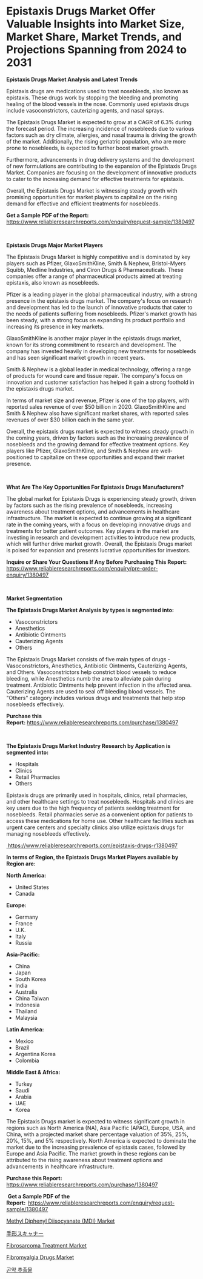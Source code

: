 <p><h1>Epistaxis Drugs Market Offer Valuable Insights into Market Size, Market Share, Market Trends, and Projections Spanning from 2024 to 2031</h1></p><p><strong>Epistaxis Drugs Market Analysis and Latest Trends</strong></p>
<p><p>Epistaxis drugs are medications used to treat nosebleeds, also known as epistaxis. These drugs work by stopping the bleeding and promoting healing of the blood vessels in the nose. Commonly used epistaxis drugs include vasoconstrictors, cauterizing agents, and nasal sprays.</p><p>The Epistaxis Drugs Market is expected to grow at a CAGR of 6.3% during the forecast period. The increasing incidence of nosebleeds due to various factors such as dry climate, allergies, and nasal trauma is driving the growth of the market. Additionally, the rising geriatric population, who are more prone to nosebleeds, is expected to further boost market growth.</p><p>Furthermore, advancements in drug delivery systems and the development of new formulations are contributing to the expansion of the Epistaxis Drugs Market. Companies are focusing on the development of innovative products to cater to the increasing demand for effective treatments for epistaxis.</p><p>Overall, the Epistaxis Drugs Market is witnessing steady growth with promising opportunities for market players to capitalize on the rising demand for effective and efficient treatments for nosebleeds.</p></p>
<p><strong>Get a Sample PDF of the Report:&nbsp;</strong> <a href="https://www.reliableresearchreports.com/enquiry/request-sample/1380497">https://www.reliableresearchreports.com/enquiry/request-sample/1380497</a></p>
<p>&nbsp;</p>
<p><strong>Epistaxis Drugs Major Market Players</strong></p>
<p><p>The Epistaxis Drugs Market is highly competitive and is dominated by key players such as Pfizer, GlaxoSmithKline, Smith & Nephew, Bristol-Myers Squibb, Medline Industries, and Ciron Drugs & Pharmaceuticals. These companies offer a range of pharmaceutical products aimed at treating epistaxis, also known as nosebleeds.</p><p>Pfizer is a leading player in the global pharmaceutical industry, with a strong presence in the epistaxis drugs market. The company's focus on research and development has led to the launch of innovative products that cater to the needs of patients suffering from nosebleeds. Pfizer's market growth has been steady, with a strong focus on expanding its product portfolio and increasing its presence in key markets.</p><p>GlaxoSmithKline is another major player in the epistaxis drugs market, known for its strong commitment to research and development. The company has invested heavily in developing new treatments for nosebleeds and has seen significant market growth in recent years.</p><p>Smith & Nephew is a global leader in medical technology, offering a range of products for wound care and tissue repair. The company's focus on innovation and customer satisfaction has helped it gain a strong foothold in the epistaxis drugs market.</p><p>In terms of market size and revenue, Pfizer is one of the top players, with reported sales revenue of over $50 billion in 2020. GlaxoSmithKline and Smith & Nephew also have significant market shares, with reported sales revenues of over $30 billion each in the same year.</p><p>Overall, the epistaxis drugs market is expected to witness steady growth in the coming years, driven by factors such as the increasing prevalence of nosebleeds and the growing demand for effective treatment options. Key players like Pfizer, GlaxoSmithKline, and Smith & Nephew are well-positioned to capitalize on these opportunities and expand their market presence.</p></p>
<p>&nbsp;</p>
<p><strong>What Are The Key Opportunities For Epistaxis Drugs Manufacturers?</strong></p>
<p><p>The global market for Epistaxis Drugs is experiencing steady growth, driven by factors such as the rising prevalence of nosebleeds, increasing awareness about treatment options, and advancements in healthcare infrastructure. The market is expected to continue growing at a significant rate in the coming years, with a focus on developing innovative drugs and treatments for better patient outcomes. Key players in the market are investing in research and development activities to introduce new products, which will further drive market growth. Overall, the Epistaxis Drugs market is poised for expansion and presents lucrative opportunities for investors.</p></p>
<p><strong>Inquire or Share Your Questions If Any Before Purchasing This Report:</strong> <a href="https://www.reliableresearchreports.com/enquiry/pre-order-enquiry/1380497">https://www.reliableresearchreports.com/enquiry/pre-order-enquiry/1380497</a></p>
<p>&nbsp;</p>
<p><strong>Market Segmentation</strong></p>
<p><strong>The Epistaxis Drugs Market Analysis by types is segmented into:</strong></p>
<p><ul><li>Vasoconstrictors</li><li>Anesthetics</li><li>Antibiotic Ointments</li><li>Cauterizing Agents</li><li>Others</li></ul></p>
<p><p>The Epistaxis Drugs Market consists of five main types of drugs - Vasoconstrictors, Anesthetics, Antibiotic Ointments, Cauterizing Agents, and Others. Vasoconstrictors help constrict blood vessels to reduce bleeding, while Anesthetics numb the area to alleviate pain during treatment. Antibiotic Ointments help prevent infection in the affected area. Cauterizing Agents are used to seal off bleeding blood vessels. The "Others" category includes various drugs and treatments that help stop nosebleeds effectively.</p></p>
<p><strong>Purchase this Report:&nbsp;</strong><a href="https://www.reliableresearchreports.com/purchase/1380497">https://www.reliableresearchreports.com/purchase/1380497</a></p>
<p>&nbsp;</p>
<p><strong>The Epistaxis Drugs Market Industry Research by Application is segmented into:</strong></p>
<p><ul><li>Hospitals</li><li>Clinics</li><li>Retail Pharmacies</li><li>Others</li></ul></p>
<p><p>Epistaxis drugs are primarily used in hospitals, clinics, retail pharmacies, and other healthcare settings to treat nosebleeds. Hospitals and clinics are key users due to the high frequency of patients seeking treatment for nosebleeds. Retail pharmacies serve as a convenient option for patients to access these medications for home use. Other healthcare facilities such as urgent care centers and specialty clinics also utilize epistaxis drugs for managing nosebleeds effectively.</p></p>
<p><a href="https://www.reliableresearchreports.com/epistaxis-drugs-r1380497">&nbsp;https://www.reliableresearchreports.com/epistaxis-drugs-r1380497</a></p>
<p><strong>In terms of Region, the Epistaxis Drugs Market Players available by Region are:</strong></p>
<p>
    <p> <strong> North America: </strong>
        <ul>
            <li>United States</li>
            <li>Canada</li>
        </ul>
        </p> 
    <p> <strong> Europe: </strong>
        <ul>
            <li>Germany</li>
            <li>France</li>
            <li>U.K.</li>
            <li>Italy</li>
            <li>Russia</li>
        </ul>
        </p> 
    <p> <strong> Asia-Pacific: </strong>
        <ul>
            <li>China</li>
            <li>Japan</li>
            <li>South Korea</li>
            <li>India</li>
            <li>Australia</li>
            <li>China Taiwan</li>
            <li>Indonesia</li>
            <li>Thailand</li>
            <li>Malaysia</li>
        </ul>
        </p> 
    <p> <strong> Latin America: </strong>
        <ul>
            <li>Mexico</li>
            <li>Brazil</li>
            <li>Argentina Korea</li>
            <li>Colombia</li>
        </ul>
        </p> 
    <p> <strong> Middle East & Africa: </strong>
        <ul>
            <li>Turkey</li>
            <li>Saudi</li>
            <li>Arabia</li>
            <li>UAE</li>
            <li>Korea</li>
        </ul>
    </p>
    </p>
<p><p>The Epistaxis Drugs market is expected to witness significant growth in regions such as North America (NA), Asia Pacific (APAC), Europe, USA, and China, with a projected market share percentage valuation of 35%, 25%, 20%, 15%, and 5% respectively. North America is expected to dominate the market due to the increasing prevalence of epistaxis cases, followed by Europe and Asia Pacific. The market growth in these regions can be attributed to the rising awareness about treatment options and advancements in healthcare infrastructure.</p></p>
<p><strong>Purchase this Report: </strong><a href="https://www.reliableresearchreports.com/purchase/1380497">https://www.reliableresearchreports.com/purchase/1380497</a></p>
<p>&nbsp;<strong>Get a Sample PDF of the Report:&nbsp;&nbsp;</strong><a href="https://www.reliableresearchreports.com/enquiry/request-sample/1380497">https://www.reliableresearchreports.com/enquiry/request-sample/1380497</a></p>
<p><strong></strong></p>
<p><p><a href="https://issuu.com/reportprime-2/docs/methyl-diphenyl-diisocyanate-mdi-market-size-2030.">Methyl Diphenyl Diisocyanate (MDI) Market</a></p><p><a href="https://github.com/JacksonWiza1924/Market-Research-Report-List-1/blob/main/729817447096.md">手形スキャナー</a></p><p><a href="https://github.com/AlysaLedner2023/Market-Research-Report-List-1/blob/main/fibrosarcoma-treatment-market.md">Fibrosarcoma Treatment Market</a></p><p><a href="https://github.com/Sherrillcrooksxa8i18ucf2m/Market-Research-Report-List-2/blob/main/fibromyalgia-drugs-market.md">Fibromyalgia Drugs Market</a></p><p><a href="https://github.com/RichardLueilwitz787/Market-Research-Report-List-1/blob/main/220597742936.md">곤약 추출물</a></p></p>